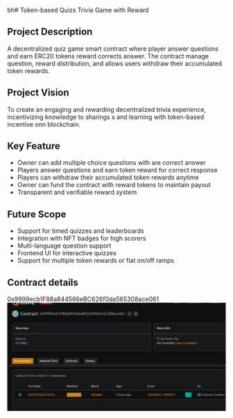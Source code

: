 bh# Token-based Quizs  Trivia Game with Reward

## Project Description
A decentralized quiz game smart contract where player answer questions and earn ERC20 tokens reward corrects answer. The contract manage question, reward distribution, and allows users withdraw their accumulated token rewards.

## Project Vision
To create an engaging and rewarding decentralized trivia experience, incentivizing knowledge to sharings s and learning with token-based incentive onn blockchain.

## Key Feature
- Owner can add multiple choice questions with are correct answer
- Players answer questions and earn token reward for correct response
- Players can withdraw their accumulated token rewards anytime
- Owner can fund the contract with reward tokens to maintain payout
- Transparent and verifiable reward system

## Future Scope
- Support for timed quizzes and leaderboards
- Integration with NFT badges for high scorers
- Multi-language question support
- Frontend UI for interactive quizzes
- Support for multiple token rewards or fiat on/off ramps

## Contract details
0x9999ecb1F88a844566eBC626f0da565308ace061![alt text](image.png)
